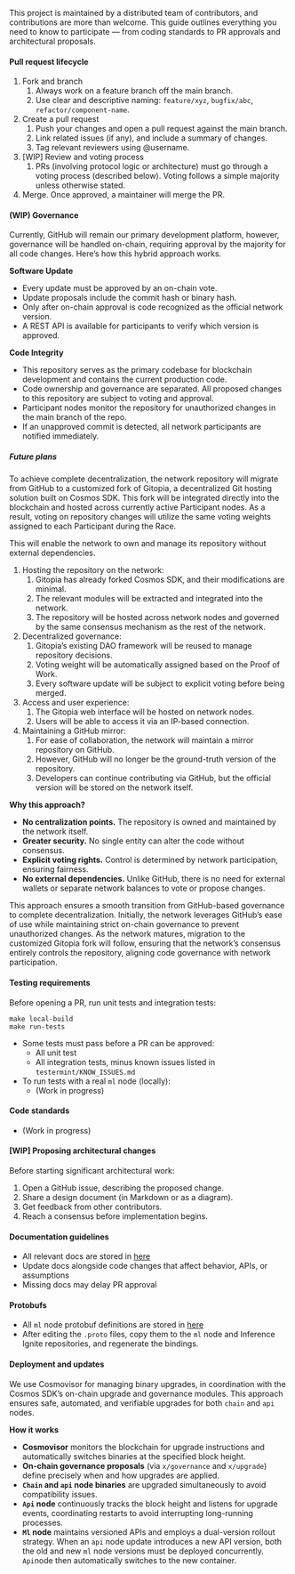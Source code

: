 This project is maintained by a distributed team of contributors, and contributions are more than welcome. This guide outlines everything you need to know to participate — from coding standards to PR approvals and architectural proposals.
#### Pull request lifecycle

1. Fork and branch 
	1. Always work on a feature branch off the main branch.
	2. Use clear and descriptive naming: `feature/xyz`, `bugfix/abc`, `refactor/component-name`.
2. Create a pull request
	1. Push your changes and open a pull request against the main branch.
	2. Link related issues (if any), and include a summary of changes.
	3. Tag relevant reviewers using @username.
3. [WIP] Review and voting process 
	1. PRs (involving protocol logic or architecture) must go through a voting process (described below). Voting follows a simple majority unless otherwise stated.
4. Merge. Once approved, a maintainer will merge the PR.
#### (WIP) Governance

Currently, GitHub will remain our primary development platform, however, governance will be handled on-chain, requiring approval by the majority for all code changes. Here’s how this hybrid approach works.

**Software Update**
- Every update must be approved by an on-chain vote.
- Update proposals include the commit hash or binary hash.
- Only after on-chain approval is code recognized as the official network version.
- A REST API is available for participants to verify which version is approved.
  
**Code Integrity**
- This repository serves as the primary codebase for blockchain development and contains the current production code.
- Code ownership and governance are separated. All proposed changes to this repository are subject to voting and approval.
- Participant nodes monitor the repository for unauthorized changes in the main branch of the repo.
- If an unapproved commit is detected, all network participants are notified immediately.

##### Future plans

To achieve complete decentralization, the network repository will migrate from GitHub to a customized fork of Gitopia, a decentralized Git hosting solution built on Cosmos SDK. This fork will be integrated directly into the blockchain and hosted across currently active Participant nodes. As a result, voting on repository changes will utilize the same voting weights assigned to each Participant during the Race.
  
This will enable the network to own and manage its repository without external dependencies.
1. Hosting the repository on the network:
	1. Gitopia has already forked Cosmos SDK, and their modifications are minimal.
	2. The relevant modules will be extracted and integrated into the network. 
	3. The repository will be hosted across network nodes and governed by the same consensus mechanism as the rest of the network.
2. Decentralized governance:
	1. Gitopia’s existing DAO framework will be reused to manage repository decisions.
	2. Voting weight will be automatically assigned based on the Proof of Work.
	3. Every software update will be subject to explicit voting before being merged.
3. Access and user experience:
	1. The Gitopia web interface will be hosted on network nodes.
	2. Users will be able to access it via an IP-based connection.
4. Maintaining a GitHub mirror:
	1. For ease of collaboration, the network will maintain a mirror repository on GitHub.
	2. However, GitHub will no longer be the ground-truth version of the repository.
	3. Developers can continue contributing via GitHub, but the official version will be stored on the network itself.

**Why this approach?**
- **No centralization points.** The repository is owned and maintained by the network itself.
- **Greater security.** No single entity can alter the code without consensus. 
- **Explicit voting rights.** Control is determined by network participation, ensuring fairness.
- **No external dependencies.** Unlike GitHub, there is no need for external wallets or separate network balances to vote or propose changes.

This approach ensures a smooth transition from GitHub-based governance to complete decentralization. Initially, the network leverages GitHub’s ease of use while maintaining strict on-chain governance to prevent unauthorized changes. As the network matures, migration to the customized Gitopia fork will follow, ensuring that the network’s consensus entirely controls the repository, aligning code governance with network participation.
#### Testing requirements

Before opening a PR, run unit tests and integration tests:
```
make local-build
make run-tests
```

- Some tests must pass before a PR can be approved:
	- All unit test
	- All integration tests, minus known issues listed in `testermint/KNOW_ISSUES.md`
- To run tests with a real `ml` node (locally):
	- (Work in progress)
#### Code standards
- (Work in progress)
#### [WIP] Proposing architectural changes

Before starting significant architectural work:
1. Open a GitHub issue, describing the proposed change.
2. Share a design document (in Markdown or as a diagram).
3. Get feedback from other contributors.
4. Reach a consensus before implementation begins.
#### Documentation guidelines

- All relevant docs are stored in [here](https://github.com/product-science/pivot-docs)
- Update docs alongside code changes that affect behavior, APIs, or assumptions
- Missing docs may delay PR approval

#### Protobufs

- All `ml` node protobuf definitions are stored in [here](https://github.com/product-science/chain-protos/blob/main/proto/network_node/v1/network_node.proto)
- After editing the `.proto` files, copy them to the `ml` node and Inference Ignite repositories, and regenerate the bindings.
#### Deployment and updates

We use Cosmovisor for managing binary upgrades, in coordination with the Cosmos SDK’s on-chain upgrade and governance modules. This approach ensures safe, automated, and verifiable upgrades for both `chain` and `api` nodes.

**How it works**
- **Cosmovisor** monitors the blockchain for upgrade instructions and automatically switches binaries at the specified block height.
- **On-chain governance proposals** (via `x/governance` and `x/upgrade`) define precisely when and how upgrades are applied.
- **`Chain` and `api` node binaries** are upgraded simultaneously to avoid compatibility issues.
- **`Api` node** continuously tracks the block height and listens for upgrade events, coordinating restarts to avoid interrupting long-running processes.
- **`Ml` node** maintains versioned APIs and employs a dual-version rollout strategy. When an `api` node update introduces a new API version, both the old and new `ml` node versions must be deployed concurrently. `Api`node then automatically switches to the new container.